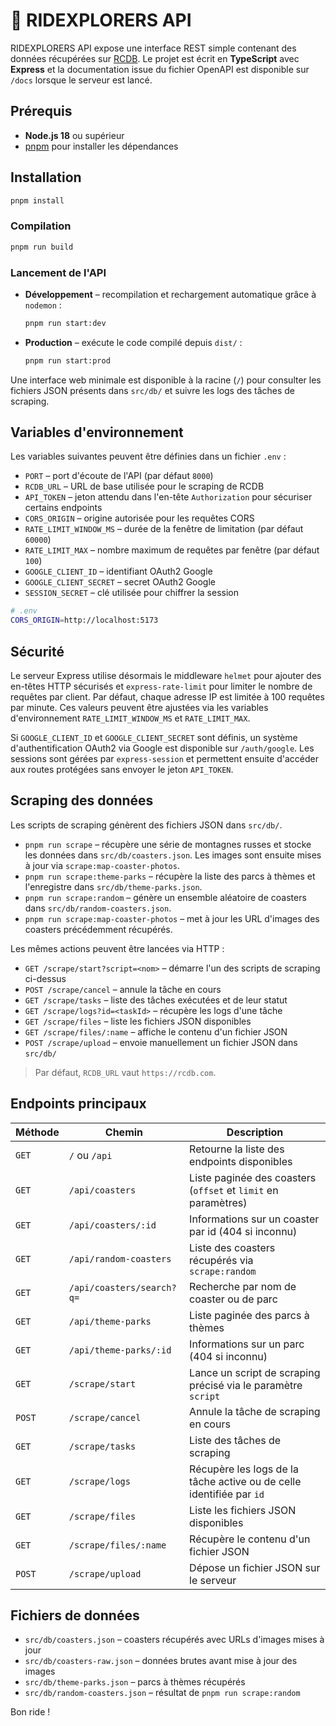 # 🎢 RIDEXPLORERS API

RIDEXPLORERS API expose une interface REST simple contenant des données récupérées sur [RCDB](https://rcdb.com). Le projet est écrit en **TypeScript** avec **Express** et la documentation issue du fichier OpenAPI est disponible sur `/docs` lorsque le serveur est lancé.

## Prérequis

- **Node.js 18** ou supérieur
- [pnpm](https://pnpm.io/) pour installer les dépendances

## Installation

```bash
pnpm install
```

### Compilation

```bash
pnpm run build
```

### Lancement de l'API

- **Développement** – recompilation et rechargement automatique grâce à `nodemon` :
  ```bash
  pnpm run start:dev
  ```
- **Production** – exécute le code compilé depuis `dist/` :
  ```bash
  pnpm run start:prod
  ```

Une interface web minimale est disponible à la racine (`/`) pour consulter les fichiers JSON présents dans `src/db/` et suivre les logs des tâches de scraping.

## Variables d'environnement

Les variables suivantes peuvent être définies dans un fichier `.env` :

- `PORT` – port d'écoute de l'API (par défaut `8000`)
- `RCDB_URL` – URL de base utilisée pour le scraping de RCDB
- `API_TOKEN` – jeton attendu dans l'en-tête `Authorization` pour sécuriser
  certains endpoints
- `CORS_ORIGIN` – origine autorisée pour les requêtes CORS
- `RATE_LIMIT_WINDOW_MS` – durée de la fenêtre de limitation (par défaut `60000`)
- `RATE_LIMIT_MAX` – nombre maximum de requêtes par fenêtre (par défaut `100`)
- `GOOGLE_CLIENT_ID` – identifiant OAuth2 Google
- `GOOGLE_CLIENT_SECRET` – secret OAuth2 Google
- `SESSION_SECRET` – clé utilisée pour chiffrer la session

```bash
# .env
CORS_ORIGIN=http://localhost:5173
```

## Sécurité

Le serveur Express utilise désormais le middleware `helmet` pour ajouter des
en-têtes HTTP sécurisés et `express-rate-limit` pour limiter le nombre de
requêtes par client. Par défaut, chaque adresse IP est limitée à 100 requêtes
par minute. Ces valeurs peuvent être ajustées via les variables d'environnement
`RATE_LIMIT_WINDOW_MS` et `RATE_LIMIT_MAX`.

Si `GOOGLE_CLIENT_ID` et `GOOGLE_CLIENT_SECRET` sont définis, un système
d'authentification OAuth2 via Google est disponible sur `/auth/google`.
Les sessions sont gérées par `express-session` et permettent ensuite
d'accéder aux routes protégées sans envoyer le jeton `API_TOKEN`.

## Scraping des données

Les scripts de scraping génèrent des fichiers JSON dans `src/db/`.

- `pnpm run scrape` – récupère une série de montagnes russes et stocke les données dans `src/db/coasters.json`. Les images sont ensuite mises à jour via `scrape:map-coaster-photos`.
- `pnpm run scrape:theme-parks` – récupère la liste des parcs à thèmes et l'enregistre dans `src/db/theme-parks.json`.
- `pnpm run scrape:random` – génère un ensemble aléatoire de coasters dans `src/db/random-coasters.json`.
- `pnpm run scrape:map-coaster-photos` – met à jour les URL d'images des coasters précédemment récupérés.

Les mêmes actions peuvent être lancées via HTTP :

- `GET /scrape/start?script=<nom>` – démarre l'un des scripts de scraping ci-dessus
- `POST /scrape/cancel` – annule la tâche en cours
- `GET /scrape/tasks` – liste des tâches exécutées et de leur statut
- `GET /scrape/logs?id=<taskId>` – récupère les logs d'une tâche
- `GET /scrape/files` – liste les fichiers JSON disponibles
- `GET /scrape/files/:name` – affiche le contenu d'un fichier JSON
- `POST /scrape/upload` – envoie manuellement un fichier JSON dans `src/db/`

> Par défaut, `RCDB_URL` vaut `https://rcdb.com`.

## Endpoints principaux

| Méthode | Chemin                    | Description                                                                 |
| ------- | ------------------------- | --------------------------------------------------------------------------- |
| `GET`   | `/` ou `/api`             | Retourne la liste des endpoints disponibles                                 |
| `GET`   | `/api/coasters`           | Liste paginée des coasters (`offset` et `limit` en paramètres)              |
| `GET`   | `/api/coasters/:id`       | Informations sur un coaster par id (404 si inconnu)                         |
| `GET`   | `/api/random-coasters`    | Liste des coasters récupérés via `scrape:random`                            |
| `GET`   | `/api/coasters/search?q=` | Recherche par nom de coaster ou de parc                                     |
| `GET`   | `/api/theme-parks`        | Liste paginée des parcs à thèmes                                            |
| `GET`   | `/api/theme-parks/:id`    | Informations sur un parc (404 si inconnu)                                   |
| `GET`   | `/scrape/start`           | Lance un script de scraping précisé via le paramètre `script`               |
| `POST`  | `/scrape/cancel`          | Annule la tâche de scraping en cours                                        |
| `GET`   | `/scrape/tasks`           | Liste des tâches de scraping                                                |
| `GET`   | `/scrape/logs`            | Récupère les logs de la tâche active ou de celle identifiée par `id`        |
| `GET`   | `/scrape/files`           | Liste les fichiers JSON disponibles                                         |
| `GET`   | `/scrape/files/:name`     | Récupère le contenu d'un fichier JSON                                       |
| `POST`  | `/scrape/upload`          | Dépose un fichier JSON sur le serveur                                       |

## Fichiers de données

- `src/db/coasters.json` – coasters récupérés avec URLs d'images mises à jour
- `src/db/coasters-raw.json` – données brutes avant mise à jour des images
- `src/db/theme-parks.json` – parcs à thèmes récupérés
- `src/db/random-coasters.json` – résultat de `pnpm run scrape:random`

Bon ride !

